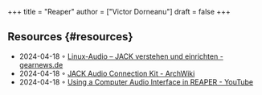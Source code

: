 +++
title = "Reaper"
author = ["Victor Dorneanu"]
draft = false
+++

## Resources {#resources}

-   2024-04-18 ◦ [Linux-Audio – JACK verstehen und einrichten - gearnews.de](https://www.gearnews.de/jack-audio-einrichtung-linux/)
-   2024-04-18 ◦ [JACK Audio Connection Kit - ArchWiki](https://wiki.archlinux.org/title/JACK_Audio_Connection_Kit)
-   2024-04-18 ◦ [Using a Computer Audio Interface in REAPER - YouTube](https://youtube.com/watch?v=oTZsMG2rqMc&si=3Sr3n_K_wiIeecu)
